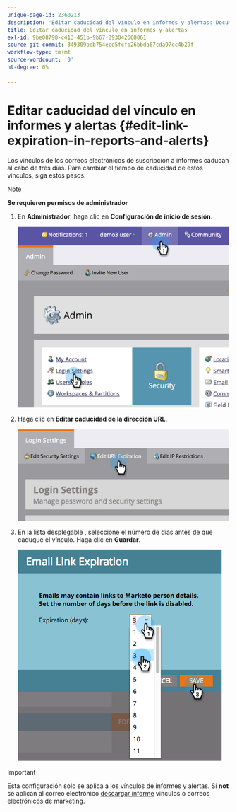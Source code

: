```yaml
---
unique-page-id: 2360213
description: 'Editar caducidad del vínculo en informes y alertas: Documentos de Marketo: Documentación del producto'
title: Editar caducidad del vínculo en informes y alertas
exl-id: 9be08798-c413-451b-9b67-893042668061
source-git-commit: 349309beb754ecd5fcfb26bbda67cda97cc4b29f
workflow-type: tm+mt
source-wordcount: '0'
ht-degree: 0%

---
```


# Editar caducidad del vínculo en informes y alertas {#edit-link-expiration-in-reports-and-alerts}

Los vínculos de los correos electrónicos de suscripción a informes caducan al cabo de tres días. Para cambiar el tiempo de caducidad de estos vínculos, siga estos pasos.

>[!NOTE]
>
>**Se requieren permisos de administrador**

1. En **Administrador**, haga clic en **Configuración de inicio de sesión**.

   ![](assets/image2014-9-24-11-3a33-3a31.png)

1. Haga clic en **Editar caducidad de la dirección URL**.

   ![](assets/image2014-9-24-11-3a33-3a43.png)

1. En la lista desplegable , seleccione el número de días antes de que caduque el vínculo. Haga clic en **Guardar**.

   ![](assets/emaillinkexpiration.png)

>[!IMPORTANT]
>
>Esta configuración solo se aplica a los vínculos de informes y alertas. Sí **not** se aplican al correo electrónico [descargar informe](/help/marketo/product-docs/reporting/basic-reporting/report-subscriptions/subscribe-to-a-smart-list.md#email-message) vínculos o correos electrónicos de marketing.
